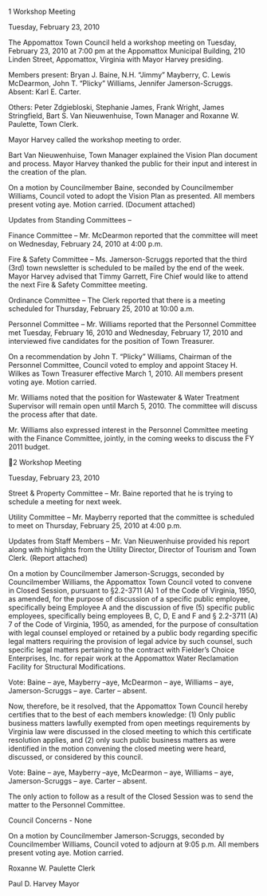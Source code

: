 1  Workshop Meeting

Tuesday, February 23, 2010

The Appomattox Town Council held a workshop meeting on Tuesday, February 23, 2010 at 7:00
pm at the Appomattox Municipal Building, 210 Linden Street, Appomattox, Virginia with
Mayor Harvey presiding.

Members present:  Bryan J. Baine, N.H. “Jimmy” Mayberry, C. Lewis McDearmon, John T.
“Plicky” Williams, Jennifer Jamerson-Scruggs.  Absent:  Karl E. Carter.

Others:  Peter Zdgiebloski, Stephanie James, Frank Wright, James Stringfield, Bart S. Van
Nieuwenhuise, Town Manager and Roxanne W. Paulette, Town Clerk.

Mayor Harvey called the workshop meeting to order.

Bart Van Nieuwenhuise, Town Manager explained the Vision Plan document and process.
Mayor Harvey thanked the public for their input and interest in the creation of the plan.

On a motion by Councilmember Baine, seconded by Councilmember Williams, Council voted to
adopt the Vision Plan as presented.  All members present voting aye.  Motion carried.
(Document attached)

Updates from Standing Committees –

Finance Committee – Mr. McDearmon reported that the committee will meet on Wednesday,
February 24, 2010 at 4:00 p.m.

Fire & Safety Committee – Ms. Jamerson-Scruggs reported that the third (3rd) town newsletter is
scheduled to be mailed by the end of the week.  Mayor Harvey advised that Timmy Garrett, Fire
Chief would like to attend the next Fire & Safety Committee meeting.

Ordinance Committee – The Clerk reported that there is a meeting scheduled for Thursday,
February 25, 2010 at 10:00 a.m.

Personnel Committee – Mr. Williams reported that the Personnel Committee met Tuesday,
February 16, 2010 and Wednesday, February 17, 2010 and interviewed five candidates for the
position of Town Treasurer.

On a recommendation by John T. “Plicky” Williams, Chairman of the Personnel Committee,
Council voted to employ and appoint Stacey H. Wilkes as Town Treasurer effective March 1,
2010.  All members present voting aye.  Motion carried.

Mr. Williams noted that the position for Wastewater & Water Treatment Supervisor will remain
open until March 5, 2010.  The committee will discuss the process after that date.

Mr. Williams also expressed interest in the Personnel Committee meeting with the Finance
Committee, jointly, in the coming weeks to discuss the FY 2011 budget.

2  Workshop Meeting

Tuesday, February 23, 2010

Street & Property Committee – Mr. Baine reported that he is trying to schedule a meeting for
next week.

Utility Committee – Mr. Mayberry reported that the committee is scheduled to meet on
Thursday, February 25, 2010 at 4:00 p.m.

Updates from Staff Members –
Mr. Van Nieuwenhuise provided his report along with highlights from the Utility Director,
Director of Tourism and Town Clerk.  (Report attached)

On a motion by Councilmember Jamerson-Scruggs, seconded by Councilmember Williams, the
Appomattox Town Council voted to convene in Closed Session, pursuant to §2.2-3711 (A) 1 of
the Code of Virginia, 1950, as amended, for the purpose of discussion of a specific public
employee, specifically being Employee A and the discussion of five (5) specific public
employees, specifically being employees B, C, D, E and F and § 2.2-3711 (A) 7 of the Code of
Virginia, 1950, as amended, for the purpose of consultation with legal counsel employed or
retained by a public body regarding specific legal matters requiring the provision of legal advice
by such counsel, such specific legal matters pertaining to the contract with Fielder’s Choice
Enterprises, Inc. for repair work at the Appomattox Water Reclamation Facility for Structural
Modifications.

Vote:  Baine – aye, Mayberry –aye, McDearmon – aye, Williams – aye, Jamerson-Scruggs – aye.
Carter – absent.

Now, therefore, be it resolved, that the Appomattox Town Council hereby certifies that to the
best of each members knowledge:  (1) Only public business matters lawfully exempted from
open meetings requirements by Virginia law were discussed in the closed meeting to which this
certificate resolution applies, and (2) only such public business matters as were identified in the
motion convening the closed meeting were heard, discussed, or considered by this council.

Vote:  Baine – aye, Mayberry –aye, McDearmon – aye, Williams – aye, Jamerson-Scruggs – aye.
Carter – absent.

The only action to follow as a result of the Closed Session was to send the matter to the
Personnel Committee.

Council Concerns -
None

On a motion by Councilmember Jamerson-Scruggs, seconded by Councilmember Williams,
Council voted to adjourn at 9:05 p.m.  All members present voting aye.  Motion carried.

Roxanne W. Paulette
Clerk

Paul D. Harvey
Mayor

